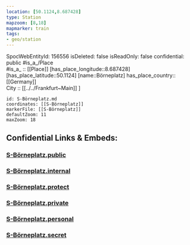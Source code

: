 ```yaml
---
location: [50.1124,8.687428] 
type: Station 
mapzoom: [8,18] 
mapmarker: train 
tags:
- geo/station
---
```

SpocWebEntityId: 156556
isDeleted: false
isReadOnly: false
confidential: public
#is_a_/Place  
#is_a_ :: [[Place]] 
[has_place_longitude::8.687428] 
[has_place_latitude::50.1124] 
[name::Börneplatz] 
has_place_country:: [[Germany]]  
City :: [[../../Frankfurt~Main]] ] 


```leaflet
id: S-Börneplatz.md
coordinates: [[S-Börneplatz]] 
markerFile: [[S-Börneplatz]] 
defaultZoom: 11 
maxZoom: 18
```


## Confidential Links & Embeds: 

### [S-Börneplatz.public](/_public/\Earth\Continent\Europe\Europe~Central\Germany\Germany~West\Hessen\counties~Hessen\Frankfurt~Main\Stations-FFM~SS-Börneplatz.public.md) 

### [S-Börneplatz.internal](/_internal/\Earth\Continent\Europe\Europe~Central\Germany\Germany~West\Hessen\counties~Hessen\Frankfurt~Main\Stations-FFM~SS-Börneplatz.internal.md) 

### [S-Börneplatz.protect](/_protect/\Earth\Continent\Europe\Europe~Central\Germany\Germany~West\Hessen\counties~Hessen\Frankfurt~Main\Stations-FFM~SS-Börneplatz.protect.md) 

### [S-Börneplatz.private](/_private/\Earth\Continent\Europe\Europe~Central\Germany\Germany~West\Hessen\counties~Hessen\Frankfurt~Main\Stations-FFM~SS-Börneplatz.private.md) 

### [S-Börneplatz.personal](/_personal/\Earth\Continent\Europe\Europe~Central\Germany\Germany~West\Hessen\counties~Hessen\Frankfurt~Main\Stations-FFM~SS-Börneplatz.personal.md) 

### [S-Börneplatz.secret](/_secret/\Earth\Continent\Europe\Europe~Central\Germany\Germany~West\Hessen\counties~Hessen\Frankfurt~Main\Stations-FFM~SS-Börneplatz.secret.md)

